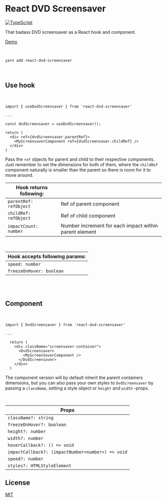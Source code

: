 # React DVD Screensaver

[![TypeScript](https://badges.frapsoft.com/typescript/code/typescript.svg?v=101)](https://github.com/ellerbrock/typescript-badges/)

That badass DVD screensaver as a React hook and component.

[Demo](https://codesandbox.io/s/react-dvd-screensaver-demo-mp563)

<br>

```
yarn add react-dvd-screensaver
```

<br>

## Use hook

<br>

```
import { useDvdScreensaver } from 'react-dvd-screensaver'

...

const dvdScreensaver = useDvdScreensaver();

return (
  <div ref={dvdScreensaver.parentRef}>
    <MyScreensaverComponent ref={dvdScreensaver.childRef} />
  </div>
)
```

Pass the `ref` objects for parent and child to their respective components. Just remember to set the dimensions for both of them, where the `childRef` component naturally is smaller than the parent so there is room for it to move around.

| Hook returns following:||
| ------------- | ------------- |
|`parentRef: refObject`| Ref of parent component|
|`childRef: refObject`| Ref of child component|
|`impactCount: number`| Number increment for each impact within parent element|

<br>

| Hook accepts following params:|
| ------------- |
|`speed: number`|
|`freezeOnHover: boolean`|

<br>
<br>

## Component

<br>

```
import { DvdScreensaver } from 'react-dvd-screensaver'

...

  return (
    <div className="screensaver-container">
      <DvdScreensaver>
        <MyScreenSaverComponent />
      </DvdScreensaver>
    </div>
  )
```

The component version will by default inherit the parent containers dimensions, but you can also pass your own styles to `DvdScreensaver` by passing a `className`, setting a style object or `height` and `width` -props.

<br>

| Props         |
| ------------- |
|`className?: string`|
|`freezeOnHover?: boolean`|
|`height?: number`|
|`width?: number`|
|`hoverCallback?: () => void`|
|`impactCallback?: (impactNumber<number>) => void`|
|`speed?: number`|
|`styles?: HTMLStyleElement`|

## License

[MIT](LICENSE)
